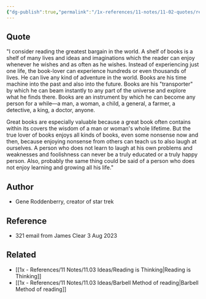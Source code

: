 ```yaml
---
{"dg-publish":true,"permalink":"/1x-references/11-notes/11-02-quotes/reading-is-the-greatest-bargain-in-the-world-gene-roddenberry/","title":"Reading is the greatest Bargain of all time - Gene Rodenberry","dgShowBacklinks":false}
---
```



## Quote
"I consider reading the greatest bargain in the world. A shelf of books is a shelf of many lives and ideas and imaginations which the reader can enjoy whenever he wishes and as often as he wishes. Instead of experiencing just one life, the book-lover can experience hundreds or even thousands of lives. He can live any kind of adventure in the world. Books are his time machine into the past and also into the future. Books are his "transporter" by which he can beam instantly to any part of the universe and explore what he finds there. Books are an instrument by which he can become any person for a while—a man, a woman, a child, a general, a farmer, a detective, a king, a doctor, anyone.

Great books are especially valuable because a great book often contains within its covers the wisdom of a man or woman's whole lifetime. But the true lover of books enjoys all kinds of books, even some nonsense now and then, because enjoying nonsense from others can teach us to also laugh at ourselves. A person who does not learn to laugh at his own problems and weaknesses and foolishness can never be a truly educated or a truly happy person. Also, probably the same thing could be said of a person who does not enjoy learning and growing all his life."

## Author
- Gene Roddenberry, creator of star trek

## Reference
- 321 email from James Clear 3 Aug 2023

## Related
- [[1x - References/11 Notes/11.03 Ideas/Reading is Thinking\|Reading is Thinking]]
- [[1x - References/11 Notes/11.03 Ideas/Barbell Method of reading\|Barbell Method of reading]]